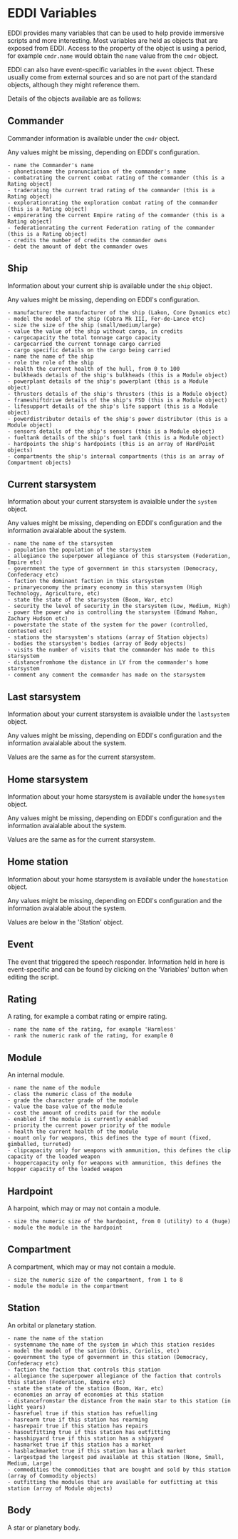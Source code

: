 ﻿# EDDI Variables

EDDI provides many variables that can be used to help provide immersive scripts and more interesting.  Most variables are held as objects that are exposed from EDDI.  Access to the property of the object is using a period, for example `cmdr.name` would obtain the `name` value from the `cmdr` object.

EDDI can also have event-specific variables in the `event` object.  These usually come from external sources and so are not part of the standard objects, although they might reference them.

Details of the objects available are as follows:

## Commander

Commander information is available under the `cmdr` object.  

Any values might be missing, depending on EDDI's configuration.

    - name the Commander's name
    - phoneticname the pronunciation of the commander's name 
    - combatrating the current combat rating of the commander (this is a Rating object)
    - traderating the current trad rating of the commander (this is a Rating object)
    - explorationrating the exploration combat rating of the commander (this is a Rating object)
    - empirerating the current Empire rating of the commander (this is a Rating object)
    - federationrating the current Federation rating of the commander (this is a Rating object)
    - credits the number of credits the commander owns
    - debt the amount of debt the commander owes

## Ship

Information about your current ship is available under the `ship` object.

Any values might be missing, depending on EDDI's configuration.

    - manufacturer the manufacturer of the ship (Lakon, Core Dynamics etc)
	- model the model of the ship (Cobra Mk III, Fer-de-Lance etc)
	- size the size of the ship (small/medium/large)
	- value the value of the ship without cargo, in credits
	- cargocapacity the total tonnage cargo capacity
	- cargocarried the current tonnage cargo carried
	- cargo specific details on the cargo being carried
	- name the name of the ship
    - role the role of the ship 
	- health the current health of the hull, from 0 to 100
	- bulkheads details of the ship's bulkheads (this is a Module object)
	- powerplant details of the ship's powerplant (this is a Module object)
	- thrusters details of the ship's thrusters (this is a Module object)
	- frameshiftdrive details of the ship's FSD (this is a Module object)
	- lifesupport details of the ship's life support (this is a Module object)
	- powerdistributor details of the ship's power distributor (this is a Module object)
	- sensors details of the ship's sensors (this is a Module object)
	- fueltank details of the ship's fuel tank (this is a Module object)
	- hardpoints the ship's hardpoints (this is an array of HardPoint objects)
	- compartments the ship's internal compartments (this is an array of Compartment objects)

## Current starsystem

Information about your current starsystem is avaialble under the `system` object.

Any values might be missing, depending on EDDI's configuration and the information avaialable about the system.

    - name the name of the starsystem
	- population the population of the starsystem
	- allegiance the superpower allegiance of this starsystem (Federation, Empire etc)
	- government the type of government in this starsystem (Democracy, Confederacy etc)
	- faction the dominant faction in this starsystem
	- primaryeconomy the primary economy in this starsystem (High Technology, Agriculture, etc)
	- state the state of the starsystem (Boom, War, etc)
	- security the level of security in the starsystem (Low, Medium, High)
	- power the power who is controlling the starsystem (Edmund Mahon, Zachary Hudson etc)
	- powerstate the state of the system for the power (controlled, contested etc)
    - stations the starsystem's stations (array of Station objects)
	- bodies the starsystem's bodies (array of Body objects)
	- visits the number of visits that the commander has made to this starsystem
	- distancefromhome the distance in LY from the commander's home starsystem
	- comment any comment the commander has made on the starsystem

## Last starsystem

Information about your current starsystem is avaialble under the `lastsystem` object.

Any values might be missing, depending on EDDI's configuration and the information avaialable about the system.

Values are the same as for the current starsystem.

## Home starsystem

Information about your home starsystem is available under the `homesystem` object.

Any values might be missing, depending on EDDI's configuration and the information avaialable about the system.

Values are the same as for the current starsystem.

## Home station

Information about your home starsystem is available under the `homestation` object.

Any values might be missing, depending on EDDI's configuration and the information avaialable about the system.

Values are below in the 'Station' object.

## Event

The event that triggered the speech responder.  Information held in here is event-specific and can be found by clicking on the 'Variables' button when editing the script.

## Rating

A rating, for example a combat rating or empire rating.

    - name the name of the rating, for example 'Harmless'
    - rank the numeric rank of the rating, for example 0

## Module

An internal module.

    - name the name of the module
    - class the numeric class of the module
    - grade the character grade of the module
    - value the base value of the module
    - cost the amount of credits paid for the module
    - enabled if the module is currently enabled
    - priority the current power priority of the module
    - health the current health of the module
    - mount only for weapons, this defines the type of mount (fixed, gimballed, turreted)
    - clipcapacity only for weapons with ammunition, this defines the clip capacity of the loaded weapon
    - hoppercapacity only for weapons with ammunition, this defines the hopper capacity of the loaded weapon

## Hardpoint

A harpoint, which may or may not contain a module.

    - size the numeric size of the hardpoint, from 0 (utility) to 4 (huge)
    - module the module in the hardpoint

## Compartment

A compartment, which may or may not contain a module.

    - size the numeric size of the compartment, from 1 to 8
    - module the module in the compartment

## Station

An orbital or planetary station.

    - name the name of the station
    - systemname the name of the system in which this station resides
    - model the model of the sation (Orbis, Coriolis, etc)
    - government the type of government in this station (Democracy, Confederacy etc)
    - faction the faction that controls this station
	- allegiance the superpower allegiance of the faction that controls this station (Federation, Empire etc)
	- state the state of the station (Boom, War, etc)
    - economies an array of economies at this station
    - distancefromstar the distance from the main star to this station (in light years)
    - hasrefuel true if this station has refuelling
    - hasrearm true if this station has rearming
    - hasrepair true if this station has repairs
    - hasoutfitting true if this station has outfitting
    - hasshipyard true if this station has a shipyard
    - hasmarket true if this station has a market
    - hasblackmarket true if this station has a black market
    - largestpad the largest pad available at this station (None, Small, Medium, Large)
    - commodities the commodities that are bought and sold by this station (array of Commodity objects)
    - outfitting the modules that are available for outfitting at this station (array of Module objects)

## Body

A star or planetary body.
